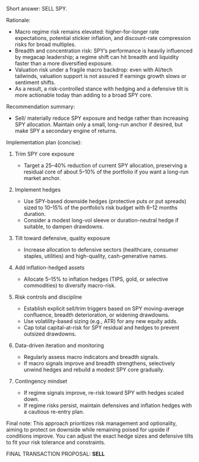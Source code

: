 Short answer: SELL SPY.

Rationale:
- Macro regime risk remains elevated: higher-for-longer rate expectations, potential stickier inflation, and discount-rate compression risks for broad multiples.
- Breadth and concentration risk: SPY’s performance is heavily influenced by megacap leadership; a regime shift can hit breadth and liquidity faster than a more diversified exposure.
- Valuation risk under a fragile macro backdrop: even with AI/tech tailwinds, valuation support is not assured if earnings growth slows or sentiment shifts.
- As a result, a risk-controlled stance with hedging and a defensive tilt is more actionable today than adding to a broad SPY core.

Recommendation summary:
- Sell/ materially reduce SPY exposure and hedge rather than increasing SPY allocation. Maintain only a small, long-run anchor if desired, but make SPY a secondary engine of returns.

Implementation plan (concise):
1) Trim SPY core exposure
   - Target a 25–40% reduction of current SPY allocation, preserving a residual core of about 5–10% of the portfolio if you want a long-run market anchor.

2) Implement hedges
   - Use SPY-based downside hedges (protective puts or put spreads) sized to 10–15% of the portfolio’s risk budget with 6–12 months duration.
   - Consider a modest long-vol sleeve or duration-neutral hedge if suitable, to dampen drawdowns.

3) Tilt toward defensive, quality exposure
   - Increase allocation to defensive sectors (healthcare, consumer staples, utilities) and high-quality, cash-generative names.

4) Add inflation-hedged assets
   - Allocate 5–15% to inflation hedges (TIPS, gold, or selective commodities) to diversify macro-risk.

5) Risk controls and discipline
   - Establish explicit sell/trim triggers based on SPY moving-average confluence, breadth deterioration, or widening drawdowns.
   - Use volatility-based sizing (e.g., ATR) for any new equity adds.
   - Cap total capital-at-risk for SPY residual and hedges to prevent outsized drawdowns.

6) Data-driven iteration and monitoring
   - Regularly assess macro indicators and breadth signals.
   - If macro signals improve and breadth strengthens, selectively unwind hedges and rebuild a modest SPY core gradually.

7) Contingency mindset
   - If regime signals improve, re-risk toward SPY with hedges scaled down.
   - If regime risks persist, maintain defensives and inflation hedges with a cautious re-entry plan.

Final note: This approach prioritizes risk management and optionality, aiming to protect on downside while remaining poised for upside if conditions improve. You can adjust the exact hedge sizes and defensive tilts to fit your risk tolerance and constraints.

FINAL TRANSACTION PROPOSAL: **SELL**
